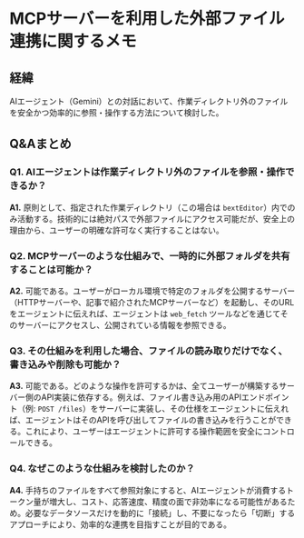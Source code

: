 # MCPサーバーを利用した外部ファイル連携に関するメモ

## 経緯

AIエージェント（Gemini）との対話において、作業ディレクトリ外のファイルを安全かつ効率的に参照・操作する方法について検討した。

## Q&Aまとめ

### Q1. AIエージェントは作業ディレクトリ外のファイルを参照・操作できるか？

**A1.** 原則として、指定された作業ディレクトリ（この場合は `bextEditor`）内でのみ活動する。技術的には絶対パスで外部ファイルにアクセス可能だが、安全上の理由から、ユーザーの明確な許可なく実行することはない。

### Q2. MCPサーバーのような仕組みで、一時的に外部フォルダを共有することは可能か？

**A2.** 可能である。ユーザーがローカル環境で特定のフォルダを公開するサーバー（HTTPサーバーや、記事で紹介されたMCPサーバーなど）を起動し、そのURLをエージェントに伝えれば、エージェントは `web_fetch` ツールなどを通じてそのサーバーにアクセスし、公開されている情報を参照できる。

### Q3. その仕組みを利用した場合、ファイルの読み取りだけでなく、書き込みや削除も可能か？

**A3.** 可能である。どのような操作を許可するかは、全てユーザーが構築するサーバー側のAPI実装に依存する。例えば、ファイル書き込み用のAPIエンドポイント（例: `POST /files`）をサーバーに実装し、その仕様をエージェントに伝えれば、エージェントはそのAPIを呼び出してファイルの書き込みを行うことができる。これにより、ユーザーはエージェントに許可する操作範囲を安全にコントロールできる。

### Q4. なぜこのような仕組みを検討したのか？

**A4.** 手持ちのファイルをすべて参照対象にすると、AIエージェントが消費するトークン量が増大し、コスト、応答速度、精度の面で非効率になる可能性があるため。必要なデータソースだけを動的に「接続」し、不要になったら「切断」するアプローチにより、効率的な連携を目指すことが目的である。
